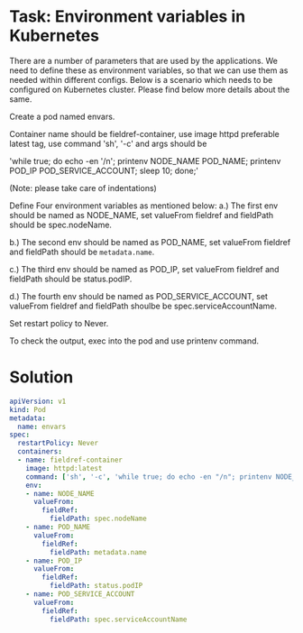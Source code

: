 # Task: Environment variables in Kubernetes

There are a number of parameters that are used by the applications. We need to define these as environment variables, so that we can use them as needed within different configs. Below is a scenario which needs to be configured on Kubernetes cluster. Please find below more details about the same.



Create a pod named envars.

Container name should be fieldref-container, use image httpd preferable latest tag, use command 'sh', '-c' and args should be

'while true; do echo -en '/n'; printenv NODE_NAME POD_NAME; printenv POD_IP POD_SERVICE_ACCOUNT; sleep 10; done;'

(Note: please take care of indentations)

Define Four environment variables as mentioned below:
a.) The first env should be named as NODE_NAME, set valueFrom fieldref and fieldPath should be spec.nodeName.

b.) The second env should be named as POD_NAME, set valueFrom fieldref and fieldPath should be `metadata.name`.

c.) The third env should be named as POD_IP, set valueFrom fieldref and fieldPath should be status.podIP.

d.) The fourth env should be named as POD_SERVICE_ACCOUNT, set valueFrom fieldref and fieldPath shoulbe be spec.serviceAccountName.

Set restart policy to Never.

To check the output, exec into the pod and use printenv command.

# Solution

```yaml
apiVersion: v1
kind: Pod
metadata:
  name: envars
spec:
  restartPolicy: Never
  containers:
  - name: fieldref-container
    image: httpd:latest
    command: ['sh', '-c', 'while true; do echo -en "/n"; printenv NODE_NAME POD_NAME; printenv POD_IP POD_SERVICE_ACCOUNT; sleep 10; done;']
    env:
    - name: NODE_NAME
      valueFrom: 
        fieldRef:
          fieldPath: spec.nodeName
    - name: POD_NAME
      valueFrom:
        fieldRef:
          fieldPath: metadata.name
    - name: POD_IP
      valueFrom:
        fieldRef:
          fieldPath: status.podIP
    - name: POD_SERVICE_ACCOUNT
      valueFrom:
        fieldRef:
          fieldPath: spec.serviceAccountName
```
